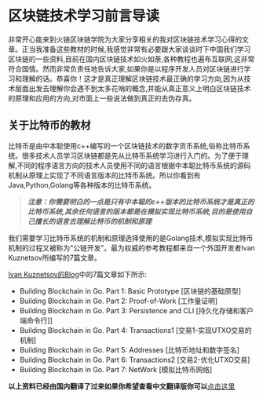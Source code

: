 # 区块链技术学习前言导读
非常开心能来到火链区块链学院为大家分享相关的我对区块链技术学习心得的文章。正当我准备这些教材的时候,我感觉非常有必要跟大家谈谈时下中国我们学习区块链的一些资料,目前在国内区块链技术如火如荼,各种教程也遍布互联网,这非常符合国情。然而非常负责任地告诉大家,如果你是以程序开发人员对区块链进行学习和理解的话。恭喜你！这才是真正理解区块链技术最正确的学习方向,因为从技术层面出发去理解你会遇不到太多花哨的概念,并能从真正意义上明白区块链技术的原理和应用的方向,对市面上一些说法做到真正的去伪存真。

## 关于比特币的教材
比特币是由中本聪使用c++编写的一个区块链技术的数字货币系统,俗称比特币系统。很多技术人员学习区块链都是先从比特币系统学习进行入门的。为了便于理解,不同的程序语言方向的技术人员使用不同的语言根据中本聪比特币系统的源码机制从原理上实现了不同语言版本的比特币系统。所以你看到有Java,Python,Golang等各种版本的比特币系统。

> ***注意：你需要明白的一点是只有中本聪的c++版本的比特币系统才是真正的比特币系统,其余任何语言的版本都是在模拟实现比特币系统,目的是使用自己擅长的语言去理解比特币的机制和原理***

我们需要学习比特币系统的机制和原理选择使用的是Golang技术,模拟实现比特币机制的过程又被称为"公链开发"。最为权威的参考教程都来自一个外国开发者Ivan Kuznetsov所编写的7篇文章。

[Ivan Kuznetsov的Blog](https://jeiwan.cc/)中的7篇文章如下所示:

* Building Blockchain in Go. Part 1: Basic Prototype [区块链的基础原型]
* Building Blockchain in Go. Part 2: Proof-of-Work [工作量证明]
* Building Blockchain in Go. Part 3: Persistence and CLI [持久化存储和客户端命令行]]
* Building Blockchain in Go. Part 4: Transactions1 [交易1-实现UTXO交易的机制]
* Building Blockchain in Go. Part 5: Addresses [比特币地址和数字签名]   
* Building Blockchain in Go. Part 6: Transactions2 [交易2-优化UTXO交易]
* Building Blockchain in Go. Part 7: NetWork  [模拟比特币网络]

**以上资料已经由国内翻译了过来如果你希望查看中文翻译版你可以**[点击这里](https://github.com/pengjim520golang/blockchain-tutorial/tree/master/%E6%AF%94%E7%89%B9%E5%B8%81%E6%9D%83%E5%A8%81%E6%95%99%E6%9D%90/Golang%E5%AE%9E%E7%8E%B0%E6%AF%94%E7%89%B9%E5%B8%81/)